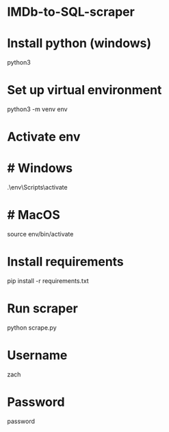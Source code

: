 # IMDb-to-SQL-scraper

# Install python (windows)
python3

# Set up virtual environment
python3 -m venv env

# Activate env
# # Windows
.\env\Scripts\activate

# # MacOS
source env/bin/activate

# Install requirements
pip install -r requirements.txt

# Run scraper
python scrape.py

# Username
zach

# Password
password